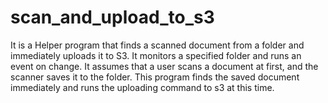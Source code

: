 # scan_and_upload_to_s3
It is a Helper program that finds a scanned document from a folder and immediately uploads it to S3. It monitors a specified folder and runs an event on change. It assumes that a user scans a document at first, and the scanner saves it to the folder. This program finds the saved document immediately and runs the uploading command to s3 at this time.
